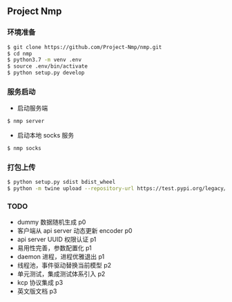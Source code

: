 ## Project Nmp

### 环境准备

```bash
$ git clone https://github.com/Project-Nmp/nmp.git
$ cd nmp
$ python3.7 -m venv .env
$ source .env/bin/activate
$ python setup.py develop
```

### 服务启动

- 启动服务端

```bash
$ nmp server
```

- 启动本地 socks 服务

```bash
$ nmp socks
```

### 打包上传

```bash
$ python setup.py sdist bdist_wheel
$ python -m twine upload --repository-url https://test.pypi.org/legacy/ dist/*
```


### TODO

- dummy 数据随机生成 p0
- 客户端从 api server 动态更新 encoder p0
- api server UUID 权限认证 p1
- 易用性完善，参数配置化 p1
- daemon 进程，进程优雅退出 p1
- 线程池，事件驱动替换当前模型 p2
- 单元测试，集成测试体系引入 p2
- kcp 协议集成 p3
- 英文版文档 p3
